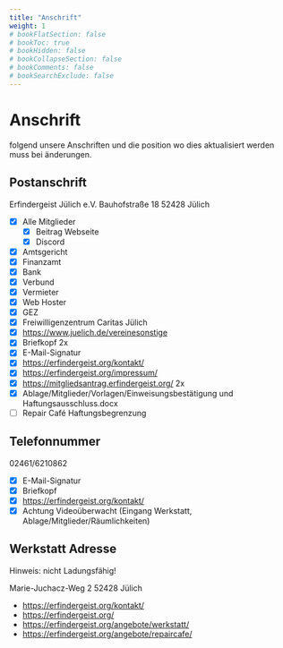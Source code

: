 ```yaml
---
title: "Anschrift"
weight: 1
# bookFlatSection: false
# bookToc: true
# bookHidden: false
# bookCollapseSection: false
# bookComments: false
# bookSearchExclude: false
---
```


# Anschrift

folgend unsere Anschriften und die position wo dies aktualisiert werden muss bei änderungen.

## Postanschrift

Erfindergeist Jülich e.V.
Bauhofstraße 18
52428 Jülich

- [x] Alle Mitglieder
  - [x] Beitrag Webseite
  - [x] Discord
- [x] Amtsgericht
- [x] Finanzamt
- [x] Bank
- [x] Verbund
- [x] Vermieter
- [x] Web Hoster
- [x] GEZ
- [x] Freiwilligenzentrum Caritas Jülich
- [x] https://www.juelich.de/vereinesonstige
- [x] Briefkopf 2x
- [x] E-Mail-Signatur
- [x] https://erfindergeist.org/kontakt/
- [x] https://erfindergeist.org/impressum/
- [x] https://mitgliedsantrag.erfindergeist.org/ 2x
- [x] Ablage/Mitglieder/Vorlagen/Einweisungsbestätigung und Haftungsausschluss.docx
- [ ] Repair Café Haftungsbegrenzung

## Telefonnummer

02461/6210862

- [x] E-Mail-Signatur
- [x] Briefkopf
- [x] https://erfindergeist.org/kontakt/
- [x] Achtung Videoüberwacht (Eingang Werkstatt, Ablage/Mitglieder/Räumlichkeiten)

## Werkstatt Adresse

Hinweis: nicht Ladungsfähig!

Marie-Juchacz-Weg 2
52428 Jülich

- https://erfindergeist.org/kontakt/
- https://erfindergeist.org/
- https://erfindergeist.org/angebote/werkstatt/
- https://erfindergeist.org/angebote/repaircafe/
